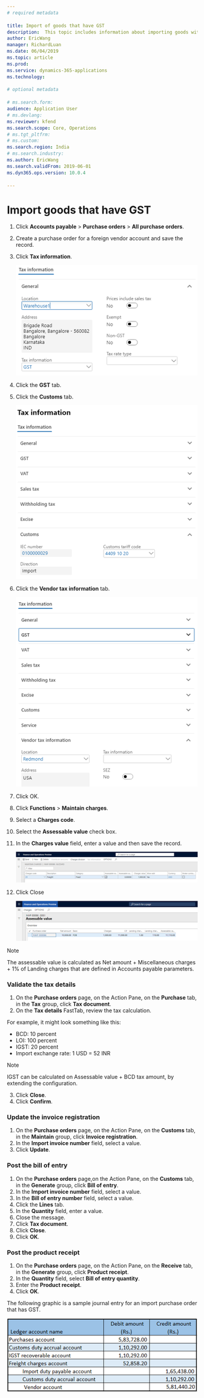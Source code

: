 ```yaml
---
# required metadata

title: Import of goods that have GST
description:  This topic includes information about importing goods with GST.
author: EricWang
manager: RichardLuan
ms.date: 06/04/2019
ms.topic: article
ms.prod: 
ms.service: dynamics-365-applications
ms.technology: 

# optional metadata

# ms.search.form: 
audience: Application User
# ms.devlang: 
ms.reviewer: kfend
ms.search.scope: Core, Operations
# ms.tgt_pltfrm: 
# ms.custom: 
ms.search.region: India
# ms.search.industry: 
ms.author: EricWang
ms.search.validFrom: 2019-06-01
ms.dyn365.ops.version: 10.0.4

---
```


# Import goods that have GST

1. Click **Accounts payable** \> **Purchase orders** \> **All purchase orders**.
2. Create a purchase order for a foreign vendor account and save the record.
3. Click **Tax information**.

   ![](media/Capture2019052101.PNG)

4. Click the **GST** tab.
5. Click the **Customs** tab.

   ![](media/Capture2019052104.PNG)

6. Click the **Vendor tax information** tab.

   ![](media/Capture2019052103.PNG)

7. Click OK.
8. Click **Functions** \> **Maintain charges**.
9. Select a **Charges code**.
10. Select the **Assessable value** check box.
11. In the **Charges value** field, enter a value and then save the record.

    ![](media/Capture2019052105.PNG)

12. Click Close

    ![](media/Capture2019052106.PNG)

> [!NOTE]
> The assessable value is calculated as Net amount + Miscellaneous charges + 1% of Landing charges that are defined in Accounts payable parameters.

### Validate the tax details

1. On the **Purchase orders** page, on the Action Pane, on the **Purchase** tab, in the **Tax** group, click **Tax document**.
2. On the **Tax details** FastTab, review the tax calculation.

For example, it might look something like this:

- BCD: 10 percent
- LOI: 100 percent
- IGST: 20 percent
- Import exchange rate: 1 USD = 52 INR

 > [!NOTE]
 > IGST can be calculated on Assessable value + BCD tax amount, by extending the configuration.

3. Click **Close**.
4. Click **Confirm**.

### Update the invoice registration

1. On the **Purchase orders** page, on the Action Pane, on the **Customs** tab, in the **Maintain** group, click **Invoice registration**.
2. In the **Import invoice number** field, select a value.
3. Click **Update**.

### Post the bill of entry

1. On the **Purchase orders** page,on the Action Pane, on the **Customs** tab, in the **Generate** group, click **Bill of entry**.
2. In the **Import invoice number** field, select a value.
3. In the **Bill of entry number** field, select a value.
4. Click the **Lines** tab.
5. In the **Quantity** field, enter a value.
6. Close the message.
7. Click **Tax document**.
8. Click **Close**.
9. Click **OK**.

### Post the product receipt

1. On the **Purchase orders** page, on the Action Pane, on the **Receive** tab, in the **Generate** group, click **Product receipt**.
2. In the **Quantity** field, select **Bill of entry quantity**.
3. Enter the **Product receipt**.
4. Click **OK**.

The following graphic is a sample journal entry for an import purchase order that has GST.

![](media/Annotation-2019-05-20-165539.png)

